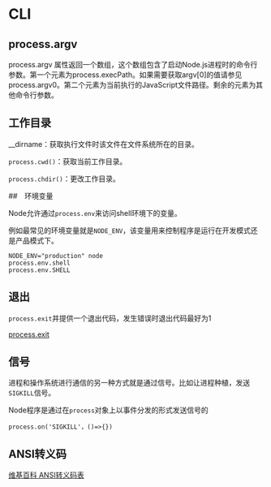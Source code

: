 # CLI

## process.argv

process.argv 属性返回一个数组，这个数组包含了启动Node.js进程时的命令行参数。第一个元素为process.execPath。如果需要获取argv[0]的值请参见 process.argv0。第二个元素为当前执行的JavaScript文件路径。剩余的元素为其他命令行参数。

## 工作目录

__dirname：获取执行文件时该文件在文件系统所在的目录。

`process.cwd()`：获取当前工作目录。

`process.chdir()`：更改工作目录。


##　环境变量

Node允许通过`process.env`来访问shell环境下的变量。

例如最常见的环境变量就是`NODE_ENV`，该变量用来控制程序是运行在开发模式还是产品模式下。

```apple js
NODE_ENV="production" node
process.env.shell
process.env.SHELL
```


## 退出

`process.exit`并提供一个退出代码，发生错误时退出代码最好为1

[process.exit](http://nodejs.cn/api/process.html#process_process_exit_code)


## 信号
进程和操作系统进行通信的另一种方式就是通过信号。比如让进程种植，发送`SIGKILL`信号。

Node程序是通过在`process`对象上以事件分发的形式发送信号的
```apple js
process.on('SIGKILL'，()=>{})
```

## ANSI转义码
[维基百科 ANSI转义码表](https://en.wikipedia.org/wiki/ANSI_escape_code)